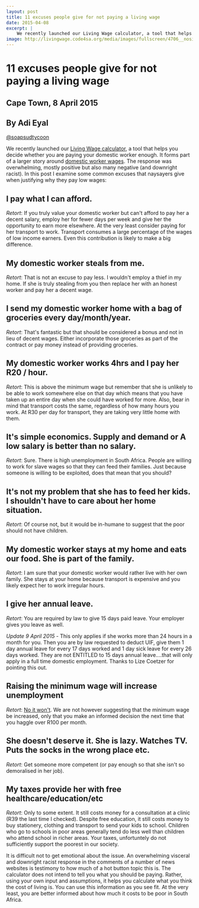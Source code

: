 ```yaml
---
layout: post
title: 11 excuses people give for not paying a living wage
date: 2015-04-08
excerpt: |
    We recently launched our Living Wage calculator, a tool that helps you decide whether you are paying your domestic worker enough. The response was overwhelming, mostly positive but also many negative (and downright racist). In this post I examine some common excuses that naysayers give when justifying why they pay low wages.
image: http://livingwage.code4sa.org/media/images/fullscreen/4706__nosiphiwo6.jpg
---
```


# 11 excuses people give for not paying a living wage

## Cape Town, 8 April 2015
## By Adi Eyal
[@soapsudtycoon](https://twitter.com/soapsudtycoon)

We recently launched our [Living Wage calculator](http://living-wage.co.za), a tool that helps you decide whether you are paying your domestic worker enough. It forms part of a larger story around [domestic worker wages](http://living-wage.news24.com). The response was overwhelming, mostly positive but also many negative (and downright racist). In this post I examine some common excuses that naysayers give when justifying why they pay low wages:

## I pay what I can afford.
*Retort*: If you truly value your domestic worker but can't afford to pay her a decent salary, employ her for fewer days per week and give
her the opportunity to earn more elsewhere. At the very least consider paying for her transport to work. Transport consumes a large percentage of the wages of low income earners. Even this contribution is likely to make a big difference.

## My domestic worker steals from me.
*Retort*: That is not an excuse to pay less. I wouldn't employ a thief in my home. If she is truly stealing from you then replace her with an honest worker and pay her a decent wage.

## I send my domestic worker home with a bag of groceries every day/month/year.
*Retort*: That's fantastic but that should be considered a bonus and not in lieu of decent wages. Either incorporate those groceries as part of the contract or pay money instead of providing groceries.

## My domestic worker works 4hrs and I pay her R20 / hour.
*Retort*: This is above the minimum wage but remember that she is unlikely to be able to work somewhere else on that day which means that you have taken up an entire day when she could have worked for more. Also, bear in mind that transport costs the same, regardless of
how many hours you work. At R30 per day for transport, they are taking very little home with them.

## It's simple economics. Supply and demand or A low salary is better than no salary.
*Retort*: Sure. There is high unemployment in South Africa. People are willing to work for slave wages so that they can feed their families. Just because someone is willing to be exploited, does that mean that you should?

## It's not my problem that she has to feed her kids. I shouldn't have to care about her home situation.
*Retort*: Of course not, but it would be in-humane to suggest that the poor should not have children.

## My domestic worker stays at my home and eats our food. She is part of the family.
*Retort*: I am sure that your domestic worker would rather live with her own family. She stays at your home because transport is expensive and you likely expect her to work irregular hours.

## I give her annual leave.
*Retort*: You are required by law to give 15 days paid leave. Your employer gives you leave as well.

_Update 9 April 2015_ - This only applies if she works more than 24 hours in a month for you. Then you are by law requested to deduct UIF, give them 1 day annual leave for every 17 days worked and 1 day sick leave for every 26 days worked. They are not ENTITLED to 15 days annual leave....that will only apply in a full time domestic employment. Thanks to Lize Coetzer for pointing this out.

## Raising the minimum wage will increase unemployment
*Retort*: [No it won't](http://www.theguardian.com/commentisfree/2014/jun/11/the-evidence-is-clear-increasing-the-minimum-wage-doesnt-cause-unemployment). We are not however suggesting that the minimum wage be increased, only that you make an informed decision the next time that you haggle over R100 per month.

## She doesn't deserve it. She is lazy. Watches TV. Puts the socks in the wrong place etc.
*Retort*: Get someone more competent (or pay enough so that she isn't so demoralised in her job).

## My taxes provide her with free healthcare/education/etc
*Retort*: Only to some extent. It still costs money for a consultation at a clinic (R39 the last time I checked). Despite free
education, it still costs money to buy stationery, clothing and transport to send your kids to school. Children who go to schools in poor areas generally tend do less well than children who attend school in richer areas. Your taxes, unfortuntely do not sufficiently support the poorest in our society.

It is difficult not to get emotional about the issue. An overwhelming visceral and downright racist response in the comments of a number of news websites is testimony to how much of a hot button topic this is. The calculator does not intend to tell you what you should be paying. Rather, using your own input and assumptions, it helps you calculate what you think the cost of living is. You can use this information as you see fit. At the very least, you are better informed about how much it costs to be poor in South Africa.

